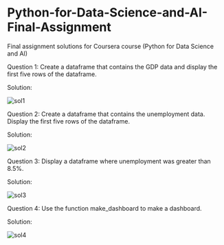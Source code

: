# Python-for-Data-Science-and-AI-Final-Assignment
Final assignment solutions for Coursera course (Python for Data Science and AI)

Question 1: Create a dataframe that contains the GDP data and display the first five rows of the dataframe.

Solution:

![sol1](https://user-images.githubusercontent.com/36910708/82350069-80dbc300-9a18-11ea-8662-b4ac5c14baff.PNG)


Question 2: Create a dataframe that contains the unemployment data. Display the first five rows of the dataframe.

Solution:

![sol2](https://user-images.githubusercontent.com/36910708/82350094-8a652b00-9a18-11ea-87a3-92db3162f790.PNG)


Question 3: Display a dataframe where unemployment was greater than 8.5%. 

Solution:

![sol3](https://user-images.githubusercontent.com/36910708/82350107-8df8b200-9a18-11ea-94fe-436b740a68ae.PNG)


Question 4: Use the function make_dashboard to make a dashboard.

Solution:

![sol4](https://user-images.githubusercontent.com/36910708/82350129-9355fc80-9a18-11ea-8b2d-f03ed9035c40.PNG)
